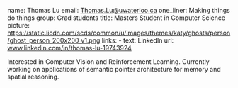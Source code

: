 name: Thomas Lu
email: Thomas.Lu@uwaterloo.ca
one_liner: Making things do things
group: Grad students
title: Masters Student in Computer Science
picture: https://static.licdn.com/scds/common/u/images/themes/katy/ghosts/person/ghost_person_200x200_v1.png
links:
    - text: LinkedIn
      url: www.linkedin.com/in/thomas-lu-19743924

Interested in Computer Vision and Reinforcement Learning. Currently working on applications of semantic pointer architecture for memory and spatial reasoning.

